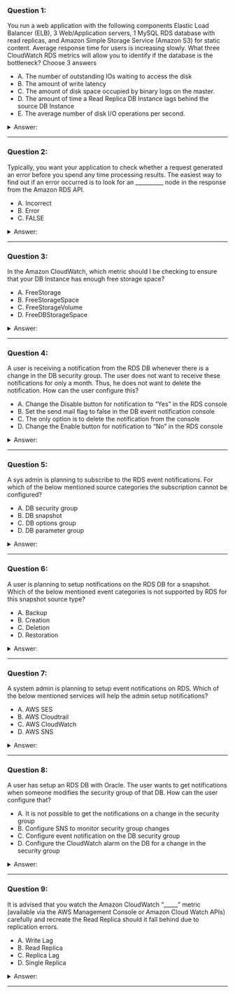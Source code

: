 ### Question 1:

You run a web application with the following components Elastic Load Balancer (ELB), 3 Web/Application servers, 1 MySQL RDS database with read replicas, and Amazon Simple Storage Service (Amazon S3) for static content. Average response time for users is increasing slowly. What three CloudWatch RDS metrics will allow you to identify if the database is the bottleneck? Choose 3 answers

- A. The number of outstanding IOs waiting to access the disk
- B. The amount of write latency
- C. The amount of disk space occupied by binary logs on the master.
- D. The amount of time a Read Replica DB Instance lags behind the source DB Instance
- E. The average number of disk I/O operations per second.

<details><summary>Answer:</summary><p>
[A, B, D]

Categories:
[S3, RDS, CloudWatch, ELB]

Explanation:

Question 1@http://jayendrapatil.com/aws-rds-monitoring-notification/

</p></details><hr>

### Question 2:

Typically, you want your application to check whether a request generated an error before you spend any time processing results. The easiest way to find out if an error occurred is to look for an __________ node in the response from the Amazon RDS API.

- A. Incorrect
- B. Error
- C. FALSE

<details><summary>Answer:</summary><p>
[B]

Categories:
[RDS]

Explanation:

Question 2@http://jayendrapatil.com/aws-rds-monitoring-notification/

</p></details><hr>

### Question 3:

In the Amazon CloudWatch, which metric should I be checking to ensure that your DB Instance has enough free storage space?

- A. FreeStorage
- B. FreeStorageSpace
- C. FreeStorageVolume
- D. FreeDBStorageSpace

<details><summary>Answer:</summary><p>
[B]

Categories:
[CloudWatch]

Explanation:

Question 3@http://jayendrapatil.com/aws-rds-monitoring-notification/

</p></details><hr>

### Question 4:

A user is receiving a notification from the RDS DB whenever there is a change in the DB security group. The user does not want to receive these notifications for only a month. Thus, he does not want to delete the notification. How can the user configure this?

- A. Change the Disable button for notification to “Yes” in the RDS console
- B. Set the send mail flag to false in the DB event notification console
- C. The only option is to delete the notification from the console
- D. Change the Enable button for notification to “No” in the RDS console

<details><summary>Answer:</summary><p>
[D]

Categories:
[RDS]

Explanation:

Question 4@http://jayendrapatil.com/aws-rds-monitoring-notification/

</p></details><hr>

### Question 5:

A sys admin is planning to subscribe to the RDS event notifications. For which of the below mentioned source categories the subscription cannot be configured?

- A. DB security group
- B. DB snapshot
- C. DB options group
- D. DB parameter group

<details><summary>Answer:</summary><p>
[C]

Categories:
[RDS]

Explanation:

Question 5@http://jayendrapatil.com/aws-rds-monitoring-notification/

</p></details><hr>

### Question 6:

A user is planning to setup notifications on the RDS DB for a snapshot. Which of the below mentioned event categories is not supported by RDS for this snapshot source type?

- A. Backup
- B. Creation
- C. Deletion
- D. Restoration

<details><summary>Answer:</summary><p>
[A]

Categories:
[RDS]

Explanation:

Question 6@http://jayendrapatil.com/aws-rds-monitoring-notification/

A: http://docs.aws.amazon.com/AmazonRDS/latest/UserGuide/USER_Events.html#USER_Events.Messages

</p></details><hr>

### Question 7:

A system admin is planning to setup event notifications on RDS. Which of the below mentioned services will help the admin setup notifications?

- A. AWS SES
- B. AWS Cloudtrail
- C. AWS CloudWatch
- D. AWS SNS

<details><summary>Answer:</summary><p>
[D]

Categories:
[SES, RDS, CloudWatch, SNS, CloudTrail]

Explanation:

Question 7@http://jayendrapatil.com/aws-rds-monitoring-notification/

</p></details><hr>

### Question 8:

A user has setup an RDS DB with Oracle. The user wants to get notifications when someone modifies the security group of that DB. How can the user configure that?

- A. It is not possible to get the notifications on a change in the security group
- B. Configure SNS to monitor security group changes
- C. Configure event notification on the DB security group
- D. Configure the CloudWatch alarm on the DB for a change in the security group

<details><summary>Answer:</summary><p>
[C]

Categories:
[RDS, CloudWatch, SNS]

Explanation:

Question 8@http://jayendrapatil.com/aws-rds-monitoring-notification/

</p></details><hr>

### Question 9:

It is advised that you watch the Amazon CloudWatch “_____” metric (available via the AWS Management Console or Amazon Cloud Watch APIs) carefully and recreate the Read Replica should it fall behind due to replication errors.

- A. Write Lag
- B. Read Replica
- C. Replica Lag
- D. Single Replica

<details><summary>Answer:</summary><p>
[C]

Categories:
[CloudWatch]

Explanation:

Question 9@http://jayendrapatil.com/aws-rds-monitoring-notification/

</p></details><hr>

